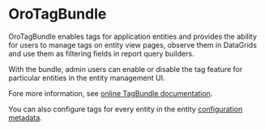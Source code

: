 # OroTagBundle

OroTagBundle enables tags for application entities and provides the ability for users to manage tags on entity view pages, observe them in DataGrids and use them as filtering fields in report query builders.

With the bundle, admin users can enable or disable the tag feature for particular entities in the entity management UI.

Fore more information, see [online TagBundle documentation](https://doc.oroinc.com/backend/bundles/platform/TagBundle/).

You can also configure tags for every entity in the entity [configuration metadata](https://doc.oroinc.com/backend/bundles/platform/EntityConfigBundle/).

